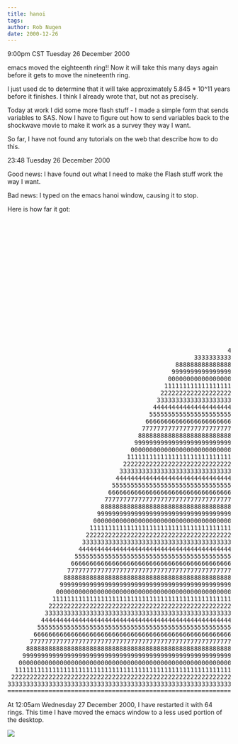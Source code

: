 ```yaml
---
title: hanoi
tags: 
author: Rob Nugen
date: 2000-12-26
---
```


<title>19</title>
<p class=date>9:00pm CST Tuesday 26 December 2000</p>

<p>emacs moved the eighteenth ring!!  Now it will take this many days
again before it gets to move the nineteenth ring.</p>

<p>I just used dc to determine that it will take approximately 5.845 *
10^11 years before it finishes.  I think I already wrote that, but not
as precisely.</p>

<p>Today at work I did some more flash stuff - I made a simple form
that sends variables to SAS.  Now I have to figure out how to send
variables back to the shockwave movie to make it work as a survey they
way I want.</p>

<p>So far, I have not found any tutorials on the web that describe how
to do this.</p>

<p class=date>23:48 Tuesday 26 December 2000</p>

<p>Good news:  I have found out what I need to make the Flash stuff
work the way I want.</p>

<p>Bad news:  I typed on the emacs hanoi window, causing it to
stop.</p>

<p>Here is how far it got:</p>

<pre>
                                                                                                                                                                                                                                                                                                                                                                                                     
                                                                |                                                                                                                                 |                                                                                                                                 |                                                                
                                                                |                                                                                                                                 |                                                                                                                                 |                                                                
                                                                |                                                                                                                                 |                                                                                                                                 |                                                                
                                                                |                                                                                                                                 |                                                                                                                                 |                                                                
                                                                |                                                                                                                                 |                                                                                                                                 |                                                                
                                                                |                                                                                                                                 |                                                                                                                                 |                                                                
                                                                |                                                                                                                                 |                                                                                                                                 |                                                                
                                                                |                                                                                                                                 |                                                                                                                                 |                                                                
                                                                |                                                                                                                                 |                                                                                                                                 |                                                                
                                                                |                                                                                                                                 |                                                                                                                                 |                                                                
                                                                |                                                                                                                                 |                                                                                                                                 |                                                                
                                                                |                                                                                                                                 |                                                                                                                                 |                                                                
                                                                |                                                                                                                                 |                                                                                                                                 |                                                                
                                                                |                                                                                                                                 |                                                                                                                                 |                                                                
                                                                |                                                                                                                                 |                                                                                                                                 |                                                                
                                                               000                                                                                                                                |                                                                                                                                 |                                                                
                                                              11111                                                                                                                               |                                                                                                                                 |                                                                
                                                           44444444444                                                                                                                            |                                                                                                                                 |                                                                
                                                  33333333333333333333333333333                                                                                                                   |                                                                                                                                 |                                                                
                                             888888888888888888888888888888888888888                                                                                                              |                                                                                                                                 |                                                                
                                            99999999999999999999999999999999999999999                                                                                                             |                                                                                                                                 |                                                                
                                           0000000000000000000000000000000000000000000                                                                                                            |                                                                                                                                 |                                                                
                                          111111111111111111111111111111111111111111111                                                                                                           |                                                                                                                                 |                                                                
                                         22222222222222222222222222222222222222222222222                                                                                                          |                                                                                                                                 |                                                                
                                        3333333333333333333333333333333333333333333333333                                                                                                         |                                                                                                                                 |                                                                
                                       444444444444444444444444444444444444444444444444444                                                                                                        |                                                                                                                                 |                                                                
                                      55555555555555555555555555555555555555555555555555555                                                                                                       |                                                                                                                                 |                                                                
                                     6666666666666666666666666666666666666666666666666666666                                                                                                      |                                                                                                                                 |                                                                
                                    777777777777777777777777777777777777777777777777777777777                                                                                                     |                                                                                                                                 |                                                                
                                   88888888888888888888888888888888888888888888888888888888888                                                                                                    |                                                                                                                                 |                                                                
                                  9999999999999999999999999999999999999999999999999999999999999                                                                                                   |                                                                                                                                 |                                                                
                                 000000000000000000000000000000000000000000000000000000000000000                                                                                                  |                                                                                                                                 |                                                                
                                11111111111111111111111111111111111111111111111111111111111111111                                                                                                 |                                                                                                                                 |                                                                
                               2222222222222222222222222222222222222222222222222222222222222222222                                                                                                |                                                                                                                                 |                                                                
                              333333333333333333333333333333333333333333333333333333333333333333333                                                                                               |                                                                                                                                 |                                                                
                             44444444444444444444444444444444444444444444444444444444444444444444444                                                                                              |                                                                                                                                 |                                                                
                            5555555555555555555555555555555555555555555555555555555555555555555555555                                                                                             |                                                                                                                                 |                                                                
                           666666666666666666666666666666666666666666666666666666666666666666666666666                                                                                            |                                                                                                                                 |                                                                
                          77777777777777777777777777777777777777777777777777777777777777777777777777777                                                                                           |                                                                                                                                 |                                                                
                         8888888888888888888888888888888888888888888888888888888888888888888888888888888                                                                                          |                                                                                                                                 |                                                                
                        999999999999999999999999999999999999999999999999999999999999999999999999999999999                                                                                         |                                                                                                                                 |                                                                
                       00000000000000000000000000000000000000000000000000000000000000000000000000000000000                                                                                        |                                                                                                                                 |                                                                
                      1111111111111111111111111111111111111111111111111111111111111111111111111111111111111                                                                                       |                                                                                                                                 |                                                                
                     222222222222222222222222222222222222222222222222222222222222222222222222222222222222222                                                                                      |                                                                                                                                 |                                                                
                    33333333333333333333333333333333333333333333333333333333333333333333333333333333333333333                                                                                     |                                                                                                                                 |                                                                
                   4444444444444444444444444444444444444444444444444444444444444444444444444444444444444444444                                                                                    |                                                                                                                                 |                                                                
                  555555555555555555555555555555555555555555555555555555555555555555555555555555555555555555555                                                                                   |                                                                                                                                 |                                                                
                 66666666666666666666666666666666666666666666666666666666666666666666666666666666666666666666666                                                                                  |                                                                                                                                 |                                                                
                7777777777777777777777777777777777777777777777777777777777777777777777777777777777777777777777777                                                                                 |                                                                                                                                 |                                                                
               888888888888888888888888888888888888888888888888888888888888888888888888888888888888888888888888888                                                                                |                                                                                                                                 |                                                                
              99999999999999999999999999999999999999999999999999999999999999999999999999999999999999999999999999999                                                                               |                                                                                                                                 |                                                                
             0000000000000000000000000000000000000000000000000000000000000000000000000000000000000000000000000000000                                                                              |                                                                                                                                 |                                                                
            111111111111111111111111111111111111111111111111111111111111111111111111111111111111111111111111111111111                                                                             |                                                                                                                                 |                                                                
           22222222222222222222222222222222222222222222222222222222222222222222222222222222222222222222222222222222222                                                                            |                                                                                                                                 |                                                                
          3333333333333333333333333333333333333333333333333333333333333333333333333333333333333333333333333333333333333                                                                           |                                                                                                                                 |                                                                
         444444444444444444444444444444444444444444444444444444444444444444444444444444444444444444444444444444444444444                                                                          |                                                                                                                                 |                                                                
        55555555555555555555555555555555555555555555555555555555555555555555555555555555555555555555555555555555555555555                                                                         |                                                                                                                                 |                                                                
       6666666666666666666666666666666666666666666666666666666666666666666666666666666666666666666666666666666666666666666                                                                        |                                                                                                                           5555555555555                                                          
      777777777777777777777777777777777777777777777777777777777777777777777777777777777777777777777777777777777777777777777                                                                       |                                                                                                                          666666666666666                                                         
     88888888888888888888888888888888888888888888888888888888888888888888888888888888888888888888888888888888888888888888888                                                                   2222222                                                                                                                      77777777777777777                                                        
    9999999999999999999999999999999999999999999999999999999999999999999999999999999999999999999999999999999999999999999999999                                                                 333333333                                                                                                                    8888888888888888888                                                       
   000000000000000000000000000000000000000000000000000000000000000000000000000000000000000000000000000000000000000000000000000                                                         00000000000000000000000                                                                                                            999999999999999999999                                                      
  11111111111111111111111111111111111111111111111111111111111111111111111111111111111111111111111111111111111111111111111111111                                                       1111111111111111111111111                                                                                                      4444444444444444444444444444444                                                 
 2222222222222222222222222222222222222222222222222222222222222222222222222222222222222222222222222222222222222222222222222222222                                                     222222222222222222222222222                                                                                                    555555555555555555555555555555555                                                
333333333333333333333333333333333333333333333333333333333333333333333333333333333333333333333333333333333333333333333333333333333                                               7777777777777777777777777777777777777                                                                                              66666666666666666666666666666666666                                               
=====================================================================================================================================================================================================================================================================================================================================================================================================
</pre>

<p>At 12:05am Wednesday 27 December 2000, I have restarted it with 64
rings.  This time I have moved the emacs window to a less used portion
of the desktop.</p>

<p><img src='/images/rob/wL-ROB.gif'/></p>


